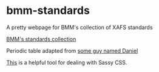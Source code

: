 # bmm-standards
A pretty webpage for BMM's collection of XAFS standards

[BMM's standards collection](./BMM-standards.html)

Periodic table adapted from [some guy named Daniel](https://codepen.io/gooseofmusic/pen/PjKdNQ)

[This](https://www.coderstool.com/scss-to-css) is a helpful tool for
dealing with Sassy CSS.
